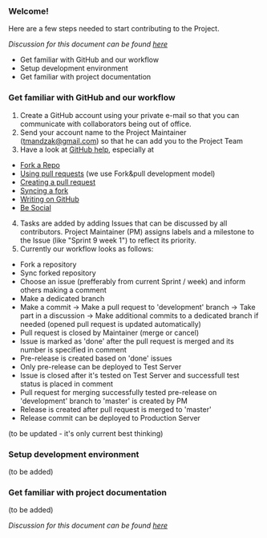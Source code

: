 ### Welcome!

Here are a few steps needed to start contributing to the Project.

*Discussion for this document can be found [here](https://github.com/EricpolUkraine/Ajour/issues/11)*

* Get familiar with GitHub and our workflow
* Setup development environment
* Get familiar with project documentation

### Get familiar with GitHub and our workflow
1. Create a GitHub account using your private e-mail so that you can communicate with collaborators being out of office.
2. Send your account name to the Project Maintainer (tmandzak@gmail.com) so that he can add you to the Project Team
3. Have a look at [GitHub help](https://help.github.com/), especially at
 * [Fork a Repo](https://help.github.com/articles/fork-a-repo)
 * [Using pull requests](https://help.github.com/articles/using-pull-requests) (we use Fork&pull development model)
 * [Creating a pull request](https://help.github.com/articles/creating-a-pull-request)
 * [Syncing a fork](https://help.github.com/articles/syncing-a-fork)
 * [Writing on GitHub](https://help.github.com/categories/88/articles)
 * [Be Social](https://help.github.com/articles/be-social)
4. Tasks are added by adding Issues that can be discussed by all contributors. Project Maintainer (PM) assigns labels and a milestone to the Issue (like "Sprint 9 week 1") to reflect its priority. 
5. Currently our workflow looks as follows:
  * Fork a repository
  * Sync forked repository 
  * Choose an issue (prefferably from current Sprint / week) and inform others making a comment
  * Make a dedicated branch 
  * Make a commit -> Make a pull request to 'development' branch -> Take part in a discussion ->
    Make additional commits to a dedicated branch if needed (opened pull request is updated automatically)
  * Pull request is closed by Maintainer (merge or cancel)  
  * Issue is marked as 'done' after the pull request is merged and its number is specified in comment
  * Pre-release is created based on 'done' issues
  * Only pre-release can be deployed to Test Server
  * Issue is closed after it's tested on Test Server and successfull test status is placed in comment
  * Pull request for merging successfully tested pre-release on 'development' branch to 'master' is created by PM
  * Release is created after pull request is merged to 'master'
  * Release commit can be deployed to Production Server

(to be updated - it's only current best thinking)

### Setup development environment
(to be added)

### Get familiar with project documentation
(to be added)

*Discussion for this document can be found [here](https://github.com/EricpolUkraine/Ajour/issues/11)*

